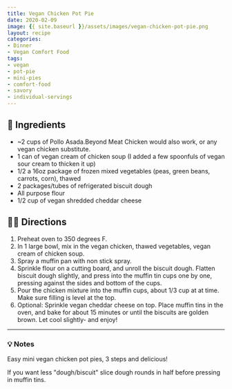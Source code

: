 ```yaml
---
title: Vegan Chicken Pot Pie
date: 2020-02-09
image: {{ site.baseurl }}/assets/images/vegan-chicken-pot-pie.png
layout: recipe
categories:
- Dinner
- Vegan Comfort Food
tags:
- vegan
- pot-pie
- mini-pies
- comfort-food
- savory
- individual-servings
---
```


## 🧾 Ingredients

- ~2 cups of Pollo Asada.Beyond Meat Chicken would also work, or any vegan chicken substitute.
- 1 can of vegan cream of chicken soup (I added a few spoonfuls of vegan sour cream to thicken it up)
- 1/2 a 16oz package of frozen mixed vegetables (peas, green beans, carrots, corn), thawed
- 2 packages/tubes of refrigerated biscuit dough
- All purpose flour
- 1/2 cup of vegan shredded cheddar cheese

## 👩‍🍳 Directions

1. Preheat oven to 350 degrees F.
2. In 1 large bowl, mix in the vegan chicken, thawed vegetables, vegan cream of chicken soup.
3. Spray a muffin pan with non stick spray.
4. Sprinkle flour on a cutting board, and unroll the biscuit dough. Flatten biscuit dough slightly, and press into the muffin tin cups one by one, pressing against the sides and bottom of the cups.
5. Pour the chicken mixture into the muffin cups, about 1/3 cup at at time. Make sure filling is level at the top.
6. Optional: Sprinkle vegan cheddar cheese on top. Place muffin tins in the oven, and bake for about 15 minutes or until the biscuits are golden brown. Let cool slightly- and enjoy!


---

### 💡 Notes

Easy mini vegan chicken pot pies, 3 steps and delicious!

If you want less "dough/biscuit" slice dough rounds in half before pressing in muffin tins.
